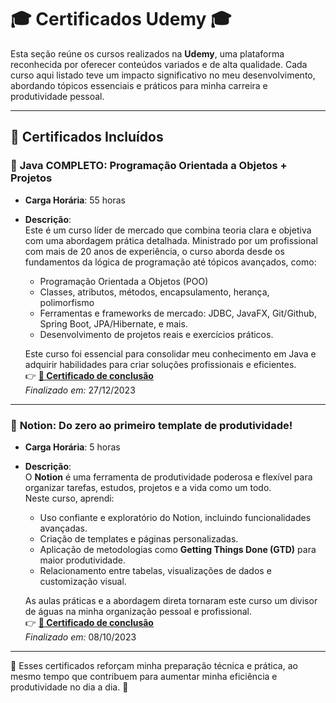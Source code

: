 # 🎓 **Certificados Udemy** 🎓  

Esta seção reúne os cursos realizados na **Udemy**, uma plataforma reconhecida por oferecer conteúdos variados e de alta qualidade. Cada curso aqui listado teve um impacto significativo no meu desenvolvimento, abordando tópicos essenciais e práticos para minha carreira e produtividade pessoal.  

---

## 📜 **Certificados Incluídos**  

### 📌 **Java COMPLETO: Programação Orientada a Objetos + Projetos**  
- **Carga Horária**: 55 horas  
- **Descrição**:  
  Este é um curso líder de mercado que combina teoria clara e objetiva com uma abordagem prática detalhada. Ministrado por um profissional com mais de 20 anos de experiência, o curso aborda desde os fundamentos da lógica de programação até tópicos avançados, como:  
  - Programação Orientada a Objetos (POO)  
  - Classes, atributos, métodos, encapsulamento, herança, polimorfismo  
  - Ferramentas e frameworks de mercado: JDBC, JavaFX, Git/Github, Spring Boot, JPA/Hibernate, e mais.  
  - Desenvolvimento de projetos reais e exercícios práticos.  

  Este curso foi essencial para consolidar meu conhecimento em Java e adquirir habilidades para criar soluções profissionais e eficientes.  
  👉 **[🔗 Certificado de conclusão](https://www.udemy.com/certificate/UC-6f4946f8-7b8b-464c-b8c8-00e0370d6dd0/)**  
  *Finalizado em:* 27/12/2023

---

### 📌 **Notion: Do zero ao primeiro template de produtividade!**  
- **Carga Horária**: 5 horas  
- **Descrição**:  
  O **Notion** é uma ferramenta de produtividade poderosa e flexível para organizar tarefas, estudos, projetos e a vida como um todo.  
  Neste curso, aprendi:  
  - Uso confiante e exploratório do Notion, incluindo funcionalidades avançadas.  
  - Criação de templates e páginas personalizadas.  
  - Aplicação de metodologias como **Getting Things Done (GTD)** para maior produtividade.  
  - Relacionamento entre tabelas, visualizações de dados e customização visual.  

  As aulas práticas e a abordagem direta tornaram este curso um divisor de águas na minha organização pessoal e profissional.   
  👉 **[🔗 Certificado de conclusão](https://www.udemy.com/certificate/UC-cde143d7-4d32-4cce-af49-88160673cad6/)**  
  *Finalizado em:* 08/10/2023 

---

🎯 Esses certificados reforçam minha preparação técnica e prática, ao mesmo tempo que contribuem para aumentar minha eficiência e produtividade no dia a dia. 🚀  
